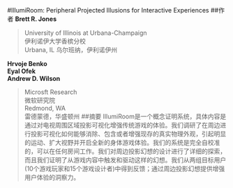 #IllumiRoom: Peripheral Projected Illusions for Interactive Experiences
##作者
__Brett R. Jones__
>University of Illinois at Urbana-Champaign  
>伊利诺伊大学香槟分校  
>Urbana, IL
>乌尔班纳，伊利诺伊州

__Hrvoje Benko__  
__Eyal Ofek__  
__Andrew D. Wilson__  
>Microsft Research  
>微软研究院  
>Redmond, WA  
>雷德蒙德，华盛顿州
##摘要
IllumiRoom是一个概念证明系统，具体内容是通过对电视周围区域投影可视化增强传统游戏的体验。我们调研了在周边进行投影可视化如何能够消除、包含或者增强现存的真实物理外观，引起明显的运动、扩大视野并开启全新的身体游戏体验。我们的系统是完全自校准的，可以在任何房间工作。我们对周边投影幻想的设计进行了详细的探索，而且我们证明了从游戏内容中触发和驱动这样的幻想。我们从两组目标用户(10个游戏玩家和15个游戏设计者)中得到反馈；通过周边投影幻想提供增强用户体验的洞察力。